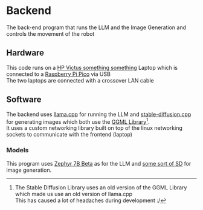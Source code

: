 # Backend
The back-end program that runs the LLM and the Image Generation and controls the movement of the robot

## Hardware
This code runs on a [HP Victus something something]() Laptop which is connected to a [Raspberry Pi Pico]() via USB \
The two laptops are connected with a crossover LAN cable

## Software
The backend uses [llama.cpp](https://github.com/ggerganov/llama.cpp/tree/a0fc62661f0fd2a9edd10ae5617345bbbf972f42) for running the LLM and [stable-diffusion.cpp](https://github.com/leejet/stable-diffusion.cpp) for generating images which both use the [GGML Library](https://github.com/ggerganov/ggml/tree/57869ad3b7b1f49ae18e3238b0d69a9467a8f068)[^1]. \
It uses a custom networking library built on top of the linux networking sockets to communicate with the frontend (laptop)

### Models
This program uses [Zephyr 7B Beta]() as for the LLM and [some sort of SD]() for image generation.

[^1]: The Stable Diffusion Library uses an old version of the GGML Library which made us use an old version of llama.cpp \
This has caused a lot of headaches during development :/